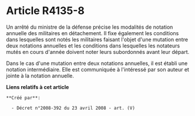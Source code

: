 # Article R4135-8

Un arrêté du ministre de la défense précise les modalités de notation annuelle des militaires en détachement. Il fixe
également les conditions dans lesquelles sont notés les militaires faisant l'objet d'une mutation entre deux notations
annuelles et les conditions dans lesquelles les notateurs mutés en cours d'année doivent noter leurs subordonnés avant leur
départ.

Dans le cas d'une mutation entre deux notations annuelles, il est établi une notation intermédiaire. Elle est communiquée à
l'intéressé par son auteur et jointe à la notation annuelle.

**Liens relatifs à cet article**

	**Créé par**:

	  - Décret n°2008-392 du 23 avril 2008 - art. (V)

